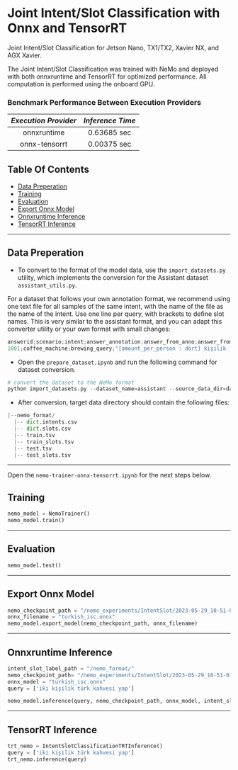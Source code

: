 # Joint Intent/Slot Classification with Onnx and TensorRT
Joint Intent/Slot Classification for Jetson Nano, TX1/TX2, Xavier NX, and AGX Xavier.

The Joint Intent/Slot Classification was trained with NeMo and deployed with both onnxruntime and TensorRT for optimized performance.
All computation is performed using the onboard GPU.

### Benchmark Performance Between Execution Providers

| *Execution Provider* |*Inference Time* |
|:----------------:|:----------------:|
| onnxruntime      | 0.63685 sec      |
| onnx-tensorrt    | 0.00375 sec      |


## Table Of Contents
- [Data Preperation](#Data-Preperation)
- [Training](#Training)
- [Evaluation](#Evaluation)
- [Export Onnx Model](#Export-Onnx-Model)
- [Onnxruntime Inference](#Onnxruntime-Inference)
- [TensorRT Inference](#TensorRT-Inference)
---
## Data Preperation
- To convert to the format of the model data, use the `import_datasets.py` utility, which implements the conversion for the Assistant dataset `assistant_utils.py`. 

For a dataset that follows your own annotation format, we recommend using one text file for all samples of the same intent, with the name of the file as the name of the intent. 
Use one line per query, with brackets to define slot names. This is very similar to the assistant format, and you can adapt this converter utility or your own format with small changes:

```python
answerid;scenario;intent;answer_annotation;answer_from_anno;answer_from_user
1001;coffee_machine;brewing_query;"[amount_per_person : dört] kişilik [coffee_type : filtre kahve] demle";"dört kişilik filtre kahve demle";"4 kişilik filtre kahve demle"
```

- Open the `prepare_dataset.ipynb` and run the following command for dataset conversion.
```python
# convert the dataset to the NeMo format
python import_datasets.py --dataset_name=assistant --source_data_dir=dataset --target_data_dir=nemo_format
```

- After conversion, target data directory should contain the following files:
```python
|--nemo_format/
  |-- dict.intents.csv
  |-- dict.slots.csv
  |-- train.tsv
  |-- train_slots.tsv
  |-- test.tsv
  |-- test_slots.tsv
```

---
Open the `nemo-trainer-onnx-tensorrt.ipynb` for the next steps below.
## Training
```python
nemo_model = NemoTrainer()
nemo_model.train()
```
---
## Evaluation
```python
nemo_model.test()
```
---
## Export Onnx Model
```python
nemo_checkpoint_path = "/nemo_experiments/IntentSlot/2023-05-29_10-51-01/checkpoints/"
onnx_filename = "turkish_isc.onnx"
nemo_model.export_model(nemo_checkpoint_path, onnx_filename)
```
---
## Onnxruntime Inference
```python
intent_slot_label_path = "/nemo_format/"
nemo_checkpoint_path= "/nemo_experiments/IntentSlot/2023-05-29_10-51-01/checkpoints/"
onnx_model = "turkish_isc.onnx"
query = ['iki kişilik türk kahvesi yap']

nemo_model.inference(query, nemo_checkpoint_path, onnx_model, intent_slot_label_path)
```
---
## TensorRT Inference
```python
trt_nemo = IntentSlotClassificationTRTInference()
query = ['iki kişilik türk kahvesi yap']
trt_nemo.inference(query)
```



